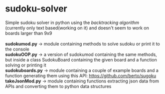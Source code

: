 # sudoku-solver
Simple sudoku solver in python using the <i>backtracking algorithm</i><br/>
(currently only text based(working on it) and doesn't seem to work on boards larger than 9x9<br/><br/>
<b>sudokumod.py</b>    -> module containing methods to solve sudoku or print it to the console<br/>
<b>sudokuOOP.py</b>    -> a version of sudokumod containing the same methods, but inside a class SudokuBoard containing the given board and a function solving or printing it<br/>
<b>sudokuboards.py</b> -> module containing a couple of example boards and a function generating them using this API: https://github.com/berto/sugoku<br/>
<b>takeJsonMod.py</b>  -> module containing functions extracting json data from APIs and converting them to python data structures
